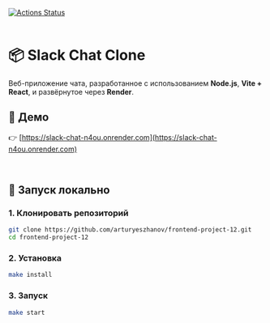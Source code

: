[![Actions Status](https://github.com/arturyeszhanov/frontend-project-12/actions/workflows/hexlet-check.yml/badge.svg)](https://github.com/arturyeszhanov/frontend-project-12/actions)
<br><br>

# 📦 Slack Chat Clone

Веб-приложение чата, разработанное с использованием **Node.js**, **Vite + React**, и развёрнутое через **Render**.


## 🔗 Демо

👉 [https://slack-chat-n4ou.onrender.com](https://slack-chat-n4ou.onrender.com)

<br>


## 🚀 Запуск локально

### 1. Клонировать репозиторий

```bash
git clone https://github.com/arturyeszhanov/frontend-project-12.git
cd frontend-project-12
```

### 2. Установка

```bash
make install
```


### 3. Запуск

```bash
make start
```